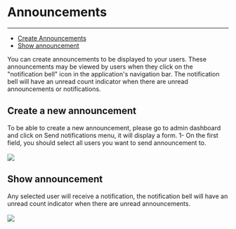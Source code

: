 # Announcements
---

- [Create Announcements](#section-1)
- [Show announcement](#section-2)

You can create announcements to be displayed to your users. These announcements may be viewed by users when they click on the "notification bell" icon in the application's navigation bar. The notification bell will have an unread count indicator when there are unread announcements or notifications.

<a name="section-1"></a>

## Create a new announcement

To be able to create a new announcement, please go to admin dashboard and click on Send notifications menu, it will display a form.
1- On the first field, you should select all users you want to send announcement to.
<br><br>
<img src="{{ asset('img/screens/notification.png') }}">

<a name="section-2"></a>

## Show announcement
Any selected user will receive a notification, the notification bell will have an unread count indicator when there are unread announcements.
<br><br>
<img src="{{ asset('img/screens/notification_show.png') }}">

